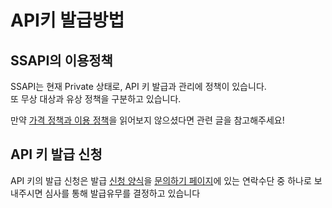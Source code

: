 # API키 발급방법

## SSAPI의 이용정책

SSAPI는 현재 Private 상태로, API 키 발급과 관리에 정책이 있습니다.\
또 무상 대상과 유상 정책을 구분하고 있습니다.

만약 [가격 정책과 이용 정책](policy.md)을 읽어보지 않으셨다면 관련 글을 참고해주세요!



## API 키 발급 신청

API 키의 발급 신청은 발급 [신청 양식](../extra-document/application.md)을 [문의하기 페이지](contact/index.md)에 있는 연락수단 중 하나로 보내주시면 심사를 통해 발급유무를 결정하고 있습니다